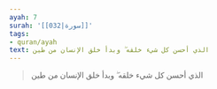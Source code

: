 ```yaml
---
ayah: 7
surah: '[[032|سورة]]'
tags:
- quran/ayah
text: الذي أحسن كل شيء خلقه ۖ وبدأ خلق الإنسان من طين
---
```

> الذي أحسن كل شيء خلقه ۖ وبدأ خلق الإنسان من طين
